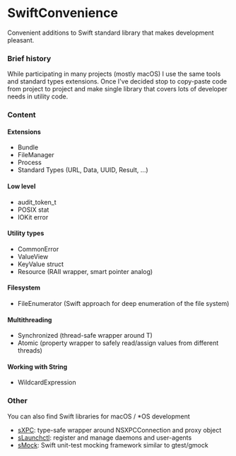 # SwiftConvenience
Convenient additions to Swift standard library that makes development pleasant.

### Brief history
While participating in many projects (mostly macOS) I use the same tools and standard types extensions.
Once I've decided stop to copy-paste code from project to project and make single library that covers lots of developer needs in utility code.

### Content
#### Extensions
- Bundle
- FileManager
- Process
- Standard Types (URL, Data, UUID, Result, ...)
#### Low level
- audit_token_t
- POSIX stat
- IOKit error
#### Utility types
- CommonError
- ValueView
- KeyValue struct
- Resource (RAII wrapper, smart pointer analog)
#### Filesystem
- FileEnumerator (Swift approach for deep enumeration of the file system) 
#### Multithreading
- Synchronized (thread-safe wrapper around T)
- Atomic (property wrapper to safely read/assign values from different threads)
#### Working with String
- WildcardExpression


### Other
You can also find Swift libraries for macOS / *OS development
- [sXPC](https://github.com/Alkenso/sXPC): type-safe wrapper around NSXPCConnection and proxy object
- [sLaunchctl](https://github.com/Alkenso/sLaunchctl): register and manage daemons and user-agents
- [sMock](https://github.com/Alkenso/sMock): Swift unit-test mocking framework similar to gtest/gmock
